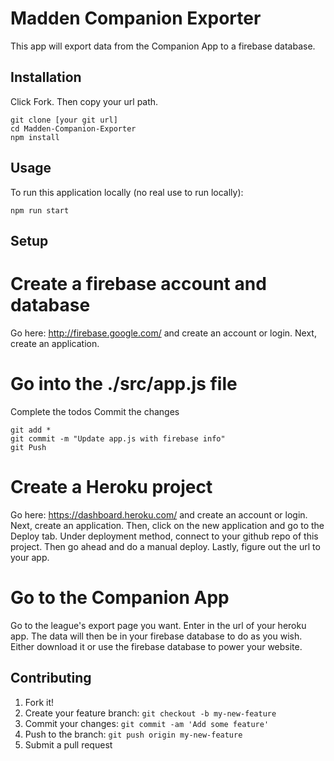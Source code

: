 # Madden Companion Exporter

This app will export data from the Companion App to a firebase database.

## Installation

Click Fork. Then copy your url path.
```
git clone [your git url]
cd Madden-Companion-Exporter
npm install
```


## Usage

To run this application locally (no real use to run locally):
```
npm run start
```

## Setup

# Create a firebase account and database
Go here: http://firebase.google.com/ and create an account or login.
Next, create an application.

# Go into the ./src/app.js file
Complete the todos
Commit the changes
```
git add *
git commit -m "Update app.js with firebase info"
git Push
```

# Create a Heroku project
Go here: https://dashboard.heroku.com/ and create an account or login.
Next, create an application.
Then, click on the new application and go to the Deploy tab.
Under deployment method, connect to your github repo of this project.
Then go ahead and do a manual deploy.
Lastly, figure out the url to your app.

# Go to the Companion App
Go to the league's export page you want. Enter in the url of your heroku app.
The data will then be in your firebase database to do as you wish.
Either download it or use the firebase database to power your website.

## Contributing

1. Fork it!
2. Create your feature branch: `git checkout -b my-new-feature`
3. Commit your changes: `git commit -am 'Add some feature'`
4. Push to the branch: `git push origin my-new-feature`
5. Submit a pull request

